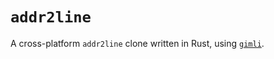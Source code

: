 # `addr2line`

A cross-platform `addr2line` clone written in Rust, using
[`gimli`](https://github.com/gimli-rs/gimli).
